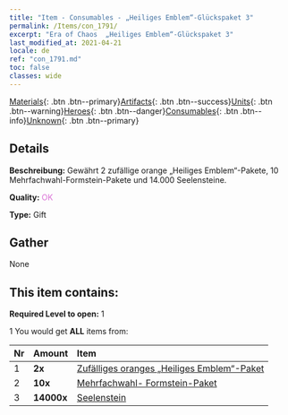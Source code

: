 ```yaml
---
title: "Item - Consumables - „Heiliges Emblem“-Glückspaket 3"
permalink: /Items/con_1791/
excerpt: "Era of Chaos  „Heiliges Emblem“-Glückspaket 3"
last_modified_at: 2021-04-21
locale: de
ref: "con_1791.md"
toc: false
classes: wide
---
```

 [Materials](/de/Items/){: .btn .btn--primary}[Artifacts](/de/Items/Artifacts/){: .btn .btn--success}[Units](/de/Items/Units/){: .btn .btn--warning}[Heroes](/de/Items/Heroes/){: .btn .btn--danger}[Consumables](/de/Items/Consumables/){: .btn .btn--info}[Unknown](/de/Items/Unknown/){: .btn .btn--primary}

## Details
 **Beschreibung:** Gewährt 2 zufällige orange „Heiliges Emblem“-Pakete, 10 Mehrfachwahl-Formstein-Pakete und 14.000 Seelensteine.

 **Quality:** <span style="color: #DA70D6">OK</span>

 **Type:** Gift

## Gather

  None

## This item contains:

 **Required Level to open:** 1

 1 You would get **ALL** items  from:

  | Nr | Amount |     Item    |
  |:---|:-------|:------------|
  | 1 |  **2x** | [Zufälliges oranges „Heiliges Emblem“-Paket](/de/Items/con_1794/) |  | 
  | 2 |  **10x** | [Mehrfachwahl- Formstein-Paket](/de/Items/con_1480/) |  | 
  | 3 |  **14000x** | [Seelenstein ](/de/Items/con_923/) |  | 
